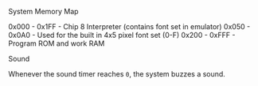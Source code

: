 System Memory Map

0x000 - 0x1FF - Chip 8 Interpreter (contains font set in emulator)
0x050 - 0x0A0 - Used for the built in 4x5 pixel font set (0-F)
0x200 - 0xFFF - Program ROM and work RAM


Sound

Whenever the sound timer reaches `0`, the system buzzes a sound.